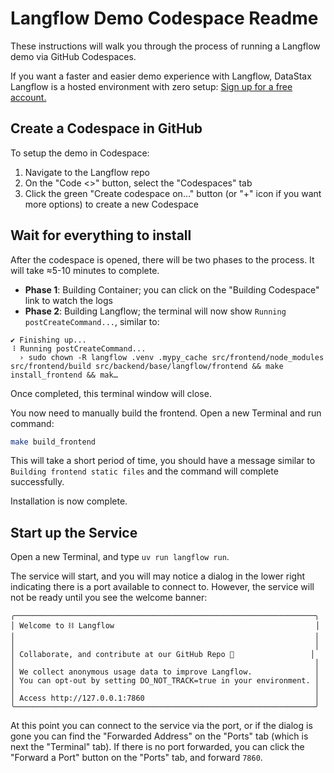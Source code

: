 # Langflow Demo Codespace Readme

These instructions will walk you through the process of running a Langflow demo via GitHub Codespaces.

If you want a faster and easier demo experience with Langflow, DataStax Langflow is a hosted environment with zero setup: [Sign up for a free account.](https://astra.datastax.com/signup?type=langflow)

## Create a Codespace in GitHub

To setup the demo in Codespace:

1. Navigate to the Langflow repo
2. On the "Code <>" button, select the "Codespaces" tab
3. Click the green "Create codespace on..." button (or "+" icon if you want more options) to create a new Codespace

## Wait for everything to install

After the codespace is opened, there will be two phases to the process. It will take ≈5-10 minutes to complete.

* **Phase 1**: Building Container; you can click on the "Building Codespace" link to watch the logs
* **Phase 2**: Building Langflow; the terminal will now show `Running postCreateCommand...`, similar to:

```
✔ Finishing up...
⠸ Running postCreateCommand...
  › sudo chown -R langflow .venv .mypy_cache src/frontend/node_modules src/frontend/build src/backend/base/langflow/frontend && make install_frontend && mak…
```

Once completed, this terminal window will close.

You now need to manually build the frontend. Open a new Terminal and run command:

```bash
make build_frontend
```

This will take a short period of time, you should have a message similar to `Building frontend static files` and the command will complete successfully. 

Installation is now complete.

## Start up the Service

Open a new Terminal, and type `uv run langflow run`.

The service will start, and you will may notice a dialog in the lower right indicating there is a port available to connect to. However, the service will not be ready until you see the welcome banner:

```
╭───────────────────────────────────────────────────────────────────╮
│ Welcome to ⛓ Langflow                                             │
│                                                                   │
│                                                                   │
│ Collaborate, and contribute at our GitHub Repo 🌟                 │
│                                                                   │
│ We collect anonymous usage data to improve Langflow.              │
│ You can opt-out by setting DO_NOT_TRACK=true in your environment. │
│                                                                   │
│ Access http://127.0.0.1:7860                                      │
╰───────────────────────────────────────────────────────────────────╯
```

At this point you can connect to the service via the port, or if the dialog is gone you can find the "Forwarded Address" on the "Ports" tab (which is next the "Terminal" tab). If there is no port forwarded, you can click the "Forward a Port" button on the "Ports" tab, and forward `7860`. 
